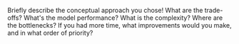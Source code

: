 Briefly describe the conceptual approach you chose! What are the trade-offs?
What's the model performance? What is the complexity? Where are the bottlenecks?
If you had more time, what improvements would you make, and in what order of priority?
